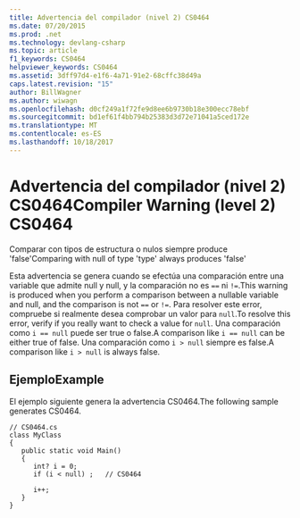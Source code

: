 ```yaml
---
title: Advertencia del compilador (nivel 2) CS0464
ms.date: 07/20/2015
ms.prod: .net
ms.technology: devlang-csharp
ms.topic: article
f1_keywords: CS0464
helpviewer_keywords: CS0464
ms.assetid: 3dff97d4-e1f6-4a71-91e2-68cffc38d49a
caps.latest.revision: "15"
author: BillWagner
ms.author: wiwagn
ms.openlocfilehash: d0cf249a1f72fe9d8ee6b9730b18e300ecc78ebf
ms.sourcegitcommit: bd1ef61f4bb794b25383d3d72e71041a5ced172e
ms.translationtype: MT
ms.contentlocale: es-ES
ms.lasthandoff: 10/18/2017
---
```

# <a name="compiler-warning-level-2-cs0464"></a><span data-ttu-id="114f6-102">Advertencia del compilador (nivel 2) CS0464</span><span class="sxs-lookup"><span data-stu-id="114f6-102">Compiler Warning (level 2) CS0464</span></span>
<span data-ttu-id="114f6-103">Comparar con tipos de estructura o nulos siempre produce 'false'</span><span class="sxs-lookup"><span data-stu-id="114f6-103">Comparing with null of type 'type' always produces 'false'</span></span>  
  
 <span data-ttu-id="114f6-104">Esta advertencia se genera cuando se efectúa una comparación entre una variable que admite null y null, y la comparación no es `==` ni `!=`.</span><span class="sxs-lookup"><span data-stu-id="114f6-104">This warning is produced when you perform a comparison between a nullable variable and null, and the comparison is not `==` or `!=`.</span></span> <span data-ttu-id="114f6-105">Para resolver este error, compruebe si realmente desea comprobar un valor para `null`.</span><span class="sxs-lookup"><span data-stu-id="114f6-105">To resolve this error, verify if you really want to check a value for `null`.</span></span> <span data-ttu-id="114f6-106">Una comparación como `i == null` puede ser true o false.</span><span class="sxs-lookup"><span data-stu-id="114f6-106">A comparison like `i == null` can be either true of false.</span></span> <span data-ttu-id="114f6-107">Una comparación como `i > null` siempre es false.</span><span class="sxs-lookup"><span data-stu-id="114f6-107">A comparison like `i > null` is always false.</span></span>  
  
## <a name="example"></a><span data-ttu-id="114f6-108">Ejemplo</span><span class="sxs-lookup"><span data-stu-id="114f6-108">Example</span></span>  
 <span data-ttu-id="114f6-109">El ejemplo siguiente genera la advertencia CS0464.</span><span class="sxs-lookup"><span data-stu-id="114f6-109">The following sample generates CS0464.</span></span>  
  
```  
// CS0464.cs  
class MyClass  
{  
   public static void Main()  
   {  
      int? i = 0;  
      if (i < null) ;   // CS0464  
  
      i++;  
   }  
}  
```
